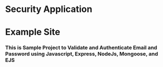 # Security Application

# Example Site

### This is Sample Project to Validate and Authenticate Email and Password using Javascript, Express, NodeJs, Mongoose, and EJS

